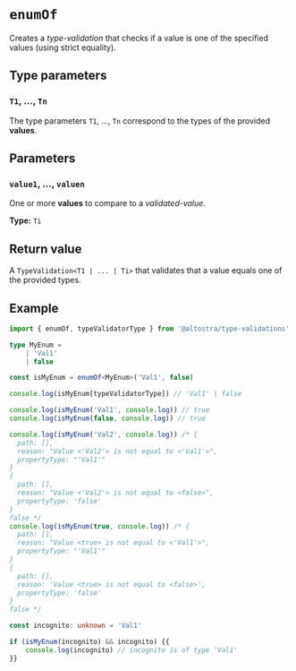 # `enumOf`

Creates a *type-validation* that checks if a value is one of the specified values
(using strict equality).

## Type parameters

### `T1`, ..., `Tn`
The type parameters `T1`, ..., `Tn` correspond to the types of the provided **values**.

## Parameters

### `value1`, ..., `valuen`
One or more **values** to compare to a *validated-value*.

**Type:** `Ti`

## Return value

A `TypeValidation<T1 | ... | Ti>` that validates that a value equals one of the provided types.

## Example

```ts
import { enumOf, typeValidatorType } from '@altostra/type-validations'

type MyEnum =
    | 'Val1'
    | false

const isMyEnum = enumOf<MyEnum>('Val1', false)

console.log(isMyEnum[typeValidatorType]) // 'Val1' | false

console.log(isMyEnum('Val1', console.log)) // true
console.log(isMyEnum(false, console.log)) // true

console.log(isMyEnum('Val2', console.log)) /* {
  path: [],
  reason: "Value <'Val2'> is not equal to <'Val1'>",
  propertyType: "'Val1'"
}
{
  path: [],
  reason: "Value <'Val2'> is not equal to <false>",
  propertyType: 'false'
}
false */
console.log(isMyEnum(true, console.log)) /* {
  path: [],
  reason: "Value <true> is not equal to <'Val1'>",
  propertyType: "'Val1'"
}
{
  path: [],
  reason: 'Value <true> is not equal to <false>',
  propertyType: 'false'
}
false */

const incognito: unknown = 'Val1'

if (isMyEnum(incognito) && incognito) {{
    console.log(incognito) // incognito is of type 'Val1'
}}
```
